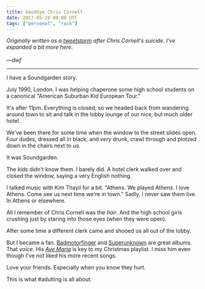 ```yaml
---
title: Goodbye Chris Cornell
date: 2017-05-18 00:00 UTC
tags: ["personal", "rock"]
---
```


[tweets]: https://twitter.com/dwfrank/status/865661929800335360
[maria]: https://www.youtube.com/watch?v=W_T5aLjJ048
[bad]: https://www.youtube.com/watch?v=dApSggATER4
[spoon]: https://www.youtube.com/watch?v=FbNIR6dkgNY&list=PLnif9Rfb5AdnVpmUboC3SEZFbcGu80Ea8

_Originally written as a [tweetstorm][tweets] after Chris Cornell's suicide. I've expanded a bit more here.
<br/><br/>&mdash;dwf_

---

I have a Soundgarden story. 

July 1990, London. I was helping chaperone some high school students on a canonical "American Suburban Kid European Tour."

It's after 11pm. Everything is closed, so we headed back from wandering around town to sit and talk in the lobby lounge of our nice, but much older hotel. 

We've been there for some time when the window to the street slides open. Four dudes, dressed all in black, and _very_ drunk, crawl through and plotzed down in the chairs next to us.

It was Soundgarden. 

The kids didn't know them. I barely did. A hotel clerk walked over and closed the window, saying a very English nothing.

I talked music with Kim Thayil for a bit. "Athens. We played Athens. I love Athens. Come see us next time we're in town." Sadly, I never saw them live. In Athens or elsewhere.

All I remember of Chris Cornell was the _hair_. And the high school girls crushing just by staring into those eyes (when they were open). 

After some time a different clerk came and shooed us all out of the lobby.

But I became a fan. [Badmotorfinger][bad] and [Superunknown][spoon] are great albums. That _voice_. His _[Ave Maria][maria]_ is key to my Christmas playlist. I miss him even though I've not liked his more recent songs.

Love your friends. Especially when you know they hurt. 

This is what #adulting is all about.

